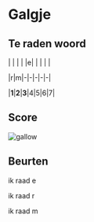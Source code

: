 # Galgje

## Te raden woord

| | | | |e| | | | |

|r|m|-|-|-|-|-|

|**1**|**2**|**3**|4|5|6|7|

## Score
![gallow](./images/3.png)

## Beurten

ik raad e

ik raad r

ik raad m